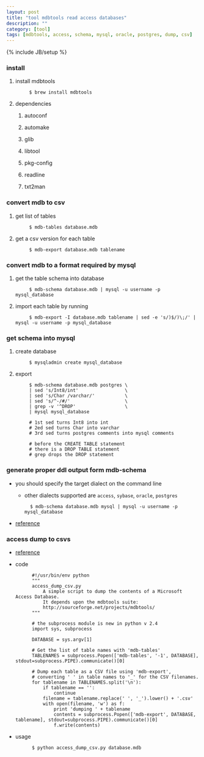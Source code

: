 ```yaml
---
layout: post
title: "tool mdbtools read access databases"
description: ""
category: [tool]
tags: [mdbtools, access, schema, mysql, oracle, postgres, dump, csv]
---
```

{% include JB/setup %}


### install

1. install mdbtools

            $ brew install mdbtools

1. dependencies

    1. autoconf
    
    1. automake
    
    1. glib

    1. libtool
    
    1. pkg-config
    
    1. readline
    
    1. txt2man

### convert mdb to csv

1. get list of tables

            $ mdb-tables database.mdb

1. get a csv version for each table

            $ mdb-export database.mdb tablename

### convert mdb to a format required by mysql

1. get the table schema into database

            $ mdb-schema database.mdb | mysql -u username -p mysql_database

1. import each table by running


            $ mdb-export -I database.mdb tablename | sed -e 's/)$/)\;/' | mysql -u username -p mysql_database

### get schema into mysql

1. create database

            $ mysqladmin create mysql_database

1. export

            $ mdb-schema database.mdb postgres \
            | sed 's/Int8/int'                 \
            | sed 's/Char /varchar/'           \
            | sed 's/^-/#/'                    \
            | grep -v '^DROP'                  \
            | mysql mysql_database

            # 1st sed turns Int8 into int
            # 2ed sed turns Char into varchar
            # 3rd sed turns postgres comments into mysql comments

            # before the CREATE TABLE statement
            # there is a DROP TABLE statement 
            # grep drops the DROP statement

### generate proper ddl output form mdb-schema

* you should specify the target dialect on the command line

    * other dialects supported are `access`, `sybase`, `oracle`, `postgres`

            $ mdb-schema database.mdb mysql | mysql -u username -p mysql_database

* [reference](http://nialldonegan.me/2007/03/10/converting-microsoft-access-mdb-into-csv-or-mysql-in-linux/)

### access dump to csvs

* [reference](http://mazamascience.com/WorkingWithData/?p=168)

* code

            #!/usr/bin/env python
            """
            access_dump_csv.py
                A simple script to dump the contents of a Microsoft Access Database.
                It depends upon the mdbtools suite:
                http://sourceforge.net/projects/mdbtools/
            """

            # the subprocess module is new in python v 2.4
            import sys, subprocess

            DATABASE = sys.argv[1]

            # Get the list of table names with 'mdb-tables'
            TABLENAMES = subprocess.Popen(['mdb-tables', '-1', DATABASE], stdout=subprocess.PIPE).communicate()[0]

            # Dump each table as a CSV file using 'mdb-export',
            # converting ' ' in table names to '_' for the CSV filenames.
            for tablename in TABLENAMES.split('\n'):
                if tablename == '':
                    continue
                filename = tablename.replace(' ', '_').lower() + '.csv'
                with open(filename, 'w') as f:
                    print 'dumping ' + tablename
                    contents = subprocess.Popen(['mdb-export', DATABASE, tablename], stdout=subprocess.PIPE).communicate()[0]
                    f.write(contents)

* usage

            $ python access_dump_csv.py database.mdb